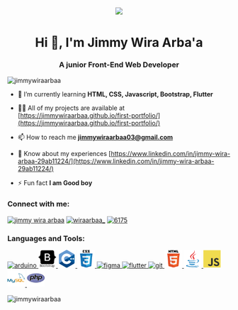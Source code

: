 <h1 align="center">
  <img src="https://readme-typing-svg.demolab.com?font=Unbounded&size=40&weight=800&center=true&vCenter=true&pause=500&width=700&height=60&lines=JIMMY+WIRA+ARBAA" />
  </h1>

<h1 align="center">Hi 👋, I'm Jimmy Wira Arba'a</h1>
<h3 align="center">A junior Front-End Web Developer</h3>

<p align="left"> <img src="https://komarev.com/ghpvc/?username=jimmywiraarbaa&label=Profile%20views&color=0e75b6&style=flat" alt="jimmywiraarbaa" /> </p>

- 🌱 I’m currently learning **HTML, CSS, Javascript, Bootstrap, Flutter**

- 👨‍💻 All of my projects are available at [https://jimmywiraarbaa.github.io/first-portfolio/](https://jimmywiraarbaa.github.io/first-portfolio/)

- 📫 How to reach me **jimmywiraarbaa03@gmail.com**

- 📄 Know about my experiences [https://www.linkedin.com/in/jimmy-wira-arbaa-29ab11224/](https://www.linkedin.com/in/jimmy-wira-arbaa-29ab11224/)

- ⚡ Fun fact **I am Good boy**

<h3 align="left">Connect with me:</h3>
<p align="left">
<a href="https://linkedin.com/in/jimmy wira arbaa" target="blank"><img align="center" src="https://raw.githubusercontent.com/rahuldkjain/github-profile-readme-generator/master/src/images/icons/Social/linked-in-alt.svg" alt="jimmy wira arbaa" height="30" width="40" /></a>
<a href="https://instagram.com/wiraarbaa_" target="blank"><img align="center" src="https://raw.githubusercontent.com/rahuldkjain/github-profile-readme-generator/master/src/images/icons/Social/instagram.svg" alt="wiraarbaa_" height="30" width="40" /></a>
<a href="https://discord.gg/6175" target="blank"><img align="center" src="https://raw.githubusercontent.com/rahuldkjain/github-profile-readme-generator/master/src/images/icons/Social/discord.svg" alt="6175" height="30" width="40" /></a>
</p>

<h3 align="left">Languages and Tools:</h3>
<p align="left"> <a href="https://www.arduino.cc/" target="_blank" rel="noreferrer"> <img src="https://cdn.worldvectorlogo.com/logos/arduino-1.svg" alt="arduino" width="40" height="40"/> </a> <a href="https://getbootstrap.com" target="_blank" rel="noreferrer"> <img src="https://raw.githubusercontent.com/devicons/devicon/master/icons/bootstrap/bootstrap-plain-wordmark.svg" alt="bootstrap" width="40" height="40"/> </a> <a href="https://www.w3schools.com/cpp/" target="_blank" rel="noreferrer"> <img src="https://raw.githubusercontent.com/devicons/devicon/master/icons/cplusplus/cplusplus-original.svg" alt="cplusplus" width="40" height="40"/> </a> <a href="https://www.w3schools.com/css/" target="_blank" rel="noreferrer"> <img src="https://raw.githubusercontent.com/devicons/devicon/master/icons/css3/css3-original-wordmark.svg" alt="css3" width="40" height="40"/> </a> <a href="https://www.figma.com/" target="_blank" rel="noreferrer"> <img src="https://www.vectorlogo.zone/logos/figma/figma-icon.svg" alt="figma" width="40" height="40"/> </a> <a href="https://flutter.dev" target="_blank" rel="noreferrer"> <img src="https://www.vectorlogo.zone/logos/flutterio/flutterio-icon.svg" alt="flutter" width="40" height="40"/> </a> <a href="https://git-scm.com/" target="_blank" rel="noreferrer"> <img src="https://www.vectorlogo.zone/logos/git-scm/git-scm-icon.svg" alt="git" width="40" height="40"/> </a> <a href="https://www.w3.org/html/" target="_blank" rel="noreferrer"> <img src="https://raw.githubusercontent.com/devicons/devicon/master/icons/html5/html5-original-wordmark.svg" alt="html5" width="40" height="40"/> </a> <a href="https://www.java.com" target="_blank" rel="noreferrer"> <img src="https://raw.githubusercontent.com/devicons/devicon/master/icons/java/java-original.svg" alt="java" width="40" height="40"/> </a> <a href="https://developer.mozilla.org/en-US/docs/Web/JavaScript" target="_blank" rel="noreferrer"> <img src="https://raw.githubusercontent.com/devicons/devicon/master/icons/javascript/javascript-original.svg" alt="javascript" width="40" height="40"/> </a> <a href="https://www.mysql.com/" target="_blank" rel="noreferrer"> <img src="https://raw.githubusercontent.com/devicons/devicon/master/icons/mysql/mysql-original-wordmark.svg" alt="mysql" width="40" height="40"/> </a> <a href="https://www.php.net" target="_blank" rel="noreferrer"> <img src="https://raw.githubusercontent.com/devicons/devicon/master/icons/php/php-original.svg" alt="php" width="40" height="40"/> </a> </p>

<p><img align="center" src="https://github-readme-stats.vercel.app/api/top-langs?username=jimmywiraarbaa&show_icons=true&locale=en&layout=compact" alt="jimmywiraarbaa" /></p>
